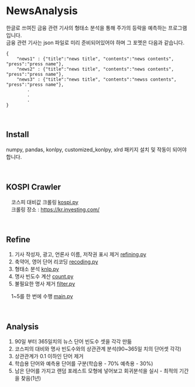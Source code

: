 NewsAnalysis
=============
<!--Analyze the stock price using articles written in Korean.<br>
You must have an article json file that is already crawled.<br>
The json file's format is <br>-->

한글로 쓰여진 금융 관련 기사의 형태소 분석을 통해 주가의 등락을 예측하는 프로그램입니다. <br>
금융 관련 기사는 json 파일로 미리 준비되어있어야 하며 그 포멧은 다음과 같습니다. <br>

    {
        "news1" : {"title":"news title", "contents":"news contents", "press":"press name"}, 
        "news2" : {"title":"news title", "contents":"news contents", "press":"press name"}, 
        "news3" : {"title":"news title", "contents":"newss contents", "press":"press name"}, 
            . 
            . 
            . 
    }

<br>

Install
-------------
numpy, pandas, konlpy, customized_konlpy, xlrd 패키지 설치 및 작동이 되어야 합니다.<br>

<br>

KOSPI Crawler
-------------
　코스피 대비값 크롤링 [kospi.py](https://github.com/tina0430/NewsAnalysis/tree/master/kospiCrawling) <br>
　크롤링 장소 : <https://kr.investing.com/><br>

<br>

Refine
-------------
1. 기사 작성자, 광고, 언론사 이름, 저작권 표시 제거 [refining.py](https://github.com/tina0430/NewsAnalysis/tree/master/newsRefining)
2. 축약어, 영어 단어 리코딩 [recoding.py](https://github.com/tina0430/NewsAnalysis/tree/master/newsRecoding)
3. 형태소 분석 [knlp.py](https://github.com/tina0430/NewsAnalysis/tree/master/nlp)
4. 명사 빈도수 계산 [count.py](https://github.com/tina0430/NewsAnalysis/tree/master/nlp)
5. 불필요한 명사 제거 [filter.py](https://github.com/tina0430/NewsAnalysis/tree/master/nlp)<br>

　1~5를 한 번에 수행 [main.py](https://github.com/tina0430/NewsAnalysis/tree/master/main)

<br>

Analysis
-------------
1. 90일 부터 365일치의 뉴스 단어 빈도수 셋을 각각 만듦
2. 코스피의 대비와 명사 빈도수와의 상관관계 분석(90~365일 치의 단어셋 각각)
3. 상관관계가 0.1 이하인 단어 제거 
4. 학습용 단어와 예측용 단어를 구분(학습용 - 70% 예측용 - 30%)
5. 남은 단어를 가지고 랜덤 포레스트 모형에 넣어보고 회귀분석을 실시 - 최적의 기간을 찾음(1년)
